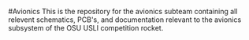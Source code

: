 #Avionics
This is the repository for the avionics subteam containing all relevent schematics, PCB's, and documentation relevant to the avionics subsystem of the OSU USLI competition rocket.

